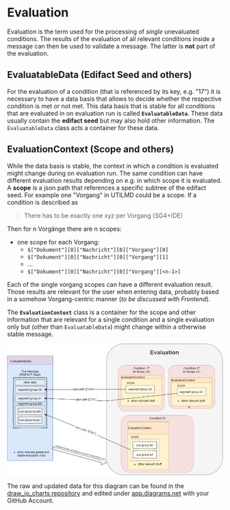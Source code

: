 # Evaluation

Evaluation is the term used for the processing of _single_ unevaluated conditions.
The results of the evaluation of all relevant conditions inside a message can then be used to validate a message. The latter is **not** part of the evaluation.

## EvaluatableData (Edifact Seed and others)
For the evaluation of a condition (that is referenced by its key, e.g. "17") it is necessary to have a data basis that allows to decide whether the respective condition is met or not met.
This data basis that is stable for all conditions that are evaluated in on evaluation run is called **`EvaluatableData`**.
These data usually contain the **edifact seed** but may also hold other information. The `EvaluatableData` class acts a container for these data.

## EvaluationContext (Scope and others)
While the data basis is stable, the context in which a condition is evaluated might change during on evaluation run.
The same condition can have different evaluation results depending on e.g. in which scope it is evaluated.
A **scope** is a json path that references a specific subtree of the edifact seed.
For example one "Vorgang" in UTILMD could be a scope.
If a condition is described as
> There has to be exactly one xyz per Vorgang (SG4+IDE)

Then for n Vorgänge there are n scopes:
+ one scope for each Vorgang:
  + `$["Dokument"][0]["Nachricht"][0]["Vorgang"][0]`
  + `$["Dokument"][0]["Nachricht"][0]["Vorgang"][1]`
  + ...
  + `$["Dokument"][0]["Nachricht"][0]["Vorgang"][<n-1>]`

Each of the single vorgang scopes can have a different evaluation result.
Those results are relevant for the user when entering data, probably based in a somehow Vorgang-centric manner (_to be discussed with Frontend_).

The **`EvaluationContext`** class is a container for the scope and other information that are relevant for a single condition and a single evaluation only but (other than `EvaluatableData`) might change within a otherwise stable message.

![grafik](EvaluatingConditions.png)

The raw and updated data for this diagram can be found in the [draw_io_charts repository](https://github.com/Hochfrequenz/draw_io_charts/tree/main/wimbee/) and edited under [app.diagrams.net](https://app.diagrams.net/#HHochfrequenz%2Fdraw_io_charts%2Fmain%2Fwimbee%2FEvaluatingConditions.drawio) with your GitHub Account.
